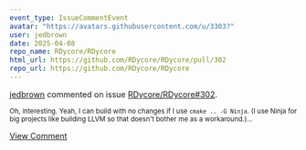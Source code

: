 ```yaml
---
event_type: IssueCommentEvent
avatar: "https://avatars.githubusercontent.com/u/3303?"
user: jedbrown
date: 2025-04-08
repo_name: RDycore/RDycore
html_url: https://github.com/RDycore/RDycore/pull/302
repo_url: https://github.com/RDycore/RDycore
---
```


<a href='https://github.com/jedbrown' target='_blank'>jedbrown</a> commented on issue <a href='https://github.com/RDycore/RDycore/pull/302' target='_blank'>RDycore/RDycore#302</a>.

<small>Oh, interesting. Yeah, I can build with no changes if I use `cmake .. -G Ninja`. (I use Ninja for big projects like building LLVM so that doesn't bother me as a workaround.)...</small>

<a href='https://github.com/RDycore/RDycore/pull/302' target='_blank'>View Comment</a>